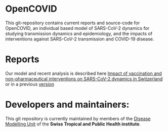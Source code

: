 # OpenCOVID
This git-repository contains current reports and source-code for OpenCOVID, an individual based model of SARS-CoV-2 dynamics for studying transmission dynamics and epidemiology, and the impacts of interventions against SARS-CoV-2 transmission and COVID-19 disease.

Reports
======
Our model and recent analysis is described here [Impact of vaccination and non-pharmaceutical interventions on SARS-CoV-2 dynamics in Switzerland](https://www.medrxiv.org/content/10.1101/2021.04.14.21255503v1) or in a previous [version](https://github.com/SwissTPH/OpenCOVID/blob/manuscript_march_2021/OpenCOVID%20manuscript%2020210323.pdf)

Developers and maintainers:
=============
This git repository is currently maintained by members of the [Disease Modelling Unit](https://www.swisstph.ch/en/about/eph/disease-modelling/) of the __Swiss Tropical and Public Health institute__.


